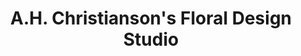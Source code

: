 ---
title: "A.H. Christianson's Floral Design Studio"
url: /burton/a-h-christiansons-floral-design-studio/
shop: florist
---